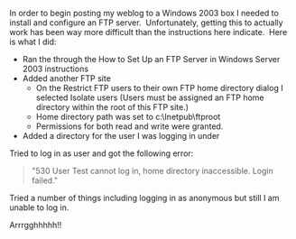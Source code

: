 

In order to begin posting my weblog to a Windows 2003 box I needed to install and configure an FTP server.  Unfortunately, getting this to actually work has been way more difficult than the instructions here indicate.  Here is what I did:

- Ran the through the How to Set Up an FTP Server in Windows Server 2003 instructions
- Added another FTP site
    - On the Restrict FTP users to their own FTP home directory dialog I selected Isolate users (Users must be assigned an FTP home directory within the root of this FTP site.)
    - Home directory path was set to c:\\Inetpub\\ftproot
    - Permissions for both read and write were granted.
- Added a directory for the user I was logging in under

Tried to log in as user and got the following error:

> "530 User Test cannot log in, home directory inaccessible. Login failed."

Tried a number of things including logging in as anonymous but still I am unable to log in.

Arrrgghhhhh!! 
